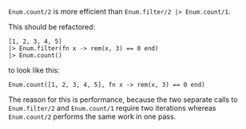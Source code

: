 `Enum.count/2` is more efficient than `Enum.filter/2 |> Enum.count/1`.

This should be refactored:

    [1, 2, 3, 4, 5]
    |> Enum.filter(fn x -> rem(x, 3) == 0 end)
    |> Enum.count()

to look like this:

    Enum.count([1, 2, 3, 4, 5], fn x -> rem(x, 3) == 0 end)

The reason for this is performance, because the two separate calls
to `Enum.filter/2` and `Enum.count/1` require two iterations whereas
`Enum.count/2` performs the same work in one pass.
